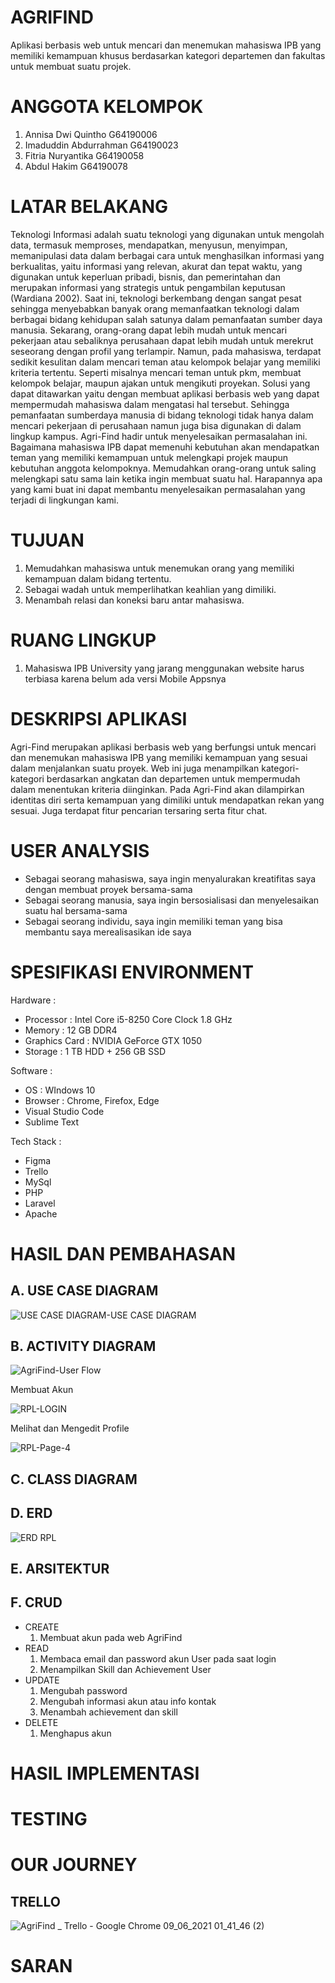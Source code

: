 # AGRIFIND
<p>Aplikasi berbasis web untuk mencari dan menemukan mahasiswa IPB yang memiliki kemampuan khusus berdasarkan kategori departemen dan fakultas untuk membuat suatu projek.</p>

# ANGGOTA KELOMPOK
<ol>
	<li>Annisa Dwi Quintho 		G64190006</li>
	<li>Imaduddin Abdurrahman	G64190023</li>
	<li>Fitria Nuryantika		G64190058</li>
	<li>Abdul Hakim			G64190078</li>
</ol>

# LATAR BELAKANG
<p>Teknologi Informasi adalah suatu teknologi yang digunakan untuk mengolah data,
termasuk memproses, mendapatkan, menyusun, menyimpan, memanipulasi data dalam berbagai
cara untuk menghasilkan informasi yang berkualitas, yaitu informasi yang relevan, akurat dan
tepat waktu, yang digunakan untuk keperluan pribadi, bisnis, dan pemerintahan dan merupakan
informasi yang strategis untuk pengambilan keputusan (Wardiana 2002).
Saat ini, teknologi berkembang dengan sangat pesat sehingga menyebabkan banyak
orang memanfaatkan teknologi dalam berbagai bidang kehidupan salah satunya dalam
pemanfaatan sumber daya manusia. Sekarang, orang-orang dapat lebih mudah untuk mencari
pekerjaan atau sebaliknya perusahaan dapat lebih mudah untuk merekrut seseorang dengan profil
yang terlampir. Namun, pada mahasiswa, terdapat sedikit kesulitan dalam mencari teman atau
kelompok belajar yang memiliki kriteria tertentu. Seperti misalnya mencari teman untuk pkm,
membuat kelompok belajar, maupun ajakan untuk mengikuti proyekan. Solusi yang dapat
ditawarkan yaitu dengan membuat aplikasi berbasis web yang dapat mempermudah mahasiswa
dalam mengatasi hal tersebut. Sehingga pemanfaatan sumberdaya manusia di bidang teknologi
tidak hanya dalam mencari pekerjaan di perusahaan namun juga bisa digunakan di dalam lingkup
kampus.
Agri-Find hadir untuk menyelesaikan permasalahan ini. Bagaimana mahasiswa IPB dapat
memenuhi kebutuhan akan mendapatkan teman yang memiliki kemampuan untuk melengkapi
projek maupun kebutuhan anggota kelompoknya. Memudahkan orang-orang untuk saling
melengkapi satu sama lain ketika ingin membuat suatu hal. Harapannya apa yang kami buat ini
dapat membantu menyelesaikan permasalahan yang terjadi di lingkungan kami.</p>

# TUJUAN
1. Memudahkan mahasiswa untuk menemukan orang yang memiliki kemampuan dalam
bidang tertentu.
2. Sebagai wadah untuk memperlihatkan keahlian yang dimiliki.
3. Menambah relasi dan koneksi baru antar mahasiswa.

# RUANG LINGKUP
1. Mahasiswa IPB University yang jarang menggunakan website harus terbiasa karena belum ada versi Mobile Appsnya

# DESKRIPSI APLIKASI
<p>Agri-Find merupakan aplikasi berbasis web yang berfungsi untuk mencari dan
menemukan mahasiswa IPB yang memiliki kemampuan yang sesuai dalam menjalankan suatu
proyek. Web ini juga menampilkan kategori-kategori berdasarkan angkatan dan departemen
untuk mempermudah dalam menentukan kriteria diinginkan. Pada Agri-Find akan dilampirkan
identitas diri serta kemampuan yang dimiliki untuk mendapatkan rekan yang sesuai. Juga
terdapat fitur pencarian tersaring serta fitur chat.

# USER ANALYSIS
<ul>
	<li> Sebagai seorang mahasiswa, saya ingin menyalurakan kreatifitas saya dengan membuat proyek bersama-sama
	<li> Sebagai seorang manusia, saya ingin bersosialisasi dan menyelesaikan suatu hal bersama-sama
	<li> Sebagai seorang individu, saya ingin memiliki teman yang bisa membantu saya merealisasikan ide saya
</ul>

# SPESIFIKASI ENVIRONMENT
Hardware   : <ul>
	    	 <li>Processor : Intel Core i5-8250 Core Clock 1.8 GHz
	    	 <li>Memory : 12 GB DDR4
	     	 <li>Graphics Card : NVIDIA GeForce GTX 1050
   	    	 <li>Storage : 1 TB HDD + 256 GB SSD
	     </ul>
	     
Software   : <ul>
	     	<li>OS : WIndows 10
	     	<li>Browser : Chrome, Firefox, Edge
		<li>Visual Studio Code
	     	<li>Sublime Text
	     </ul>
	     
Tech Stack : <ul>
	     	<li>Figma
	     	<li>Trello
	      	<li>MySql
	      	<li>PHP
	        <li>Laravel
		<li>Apache
	     </ul>

# HASIL DAN PEMBAHASAN

## A. USE CASE DIAGRAM
![USE CASE DIAGRAM-USE CASE DIAGRAM](https://user-images.githubusercontent.com/63392797/121227947-bde25400-c8be-11eb-98bf-007ce8314367.png)
## B. ACTIVITY DIAGRAM
![AgriFind-User Flow](https://user-images.githubusercontent.com/63392797/121228192-0732a380-c8bf-11eb-8619-46211a1d0559.png)

<p>Membuat Akun</p>

![RPL-LOGIN](https://user-images.githubusercontent.com/63392797/121229886-1c103680-c8c1-11eb-83ce-e02c87ee187d.png)

<p>Melihat dan Mengedit Profile</p>

![RPL-Page-4](https://user-images.githubusercontent.com/63392797/121232983-ba51cb80-c8c4-11eb-9dda-68285570ef70.png)

## C. CLASS DIAGRAM
## D. ERD
![ERD RPL](https://user-images.githubusercontent.com/63392797/121227882-a905c080-c8be-11eb-86e2-93deda8a8d62.png)
## E. ARSITEKTUR

## F. CRUD
<ul>
	<li>CREATE
		<ol> <li> Membuat akun pada web AgriFind </li></ol>
	<li>READ
		<ol> 	<li> Membaca email dan password akun User pada saat login</li>
			<li>Menampilkan Skill dan Achievement User </li></ol>
	<li>UPDATE
		<ol>	<li> Mengubah password </li>
			<li> Mengubah informasi akun atau info kontak </li>
			<li>Menambah achievement dan skill </li> </ol>
	<li>DELETE
		<ol>	<li> Menghapus akun </li> </ol>
</ul>

# HASIL IMPLEMENTASI

# TESTING

# OUR JOURNEY
## TRELLO
![AgriFind _ Trello - Google Chrome 09_06_2021 01_41_46 (2)](https://user-images.githubusercontent.com/63392797/121232399-254ed280-c8c4-11eb-9b1c-e17e3438b272.png)

# SARAN

